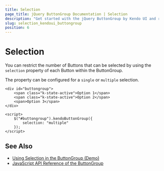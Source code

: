 ```yaml
---
title: Selection
page_title: jQuery ButtonGroup Documentation | Selection
description: "Get started with the jQuery ButtonGroup by Kendo UI and restrict the number of selectable Buttons within the ButtonGroup."
slug: selection_kendoui_buttongroup
position: 6
---
```


# Selection

You can restrict the number of Buttons that can be selected by using the `selection` property of each Button within the ButtonGroup.

The property can be configured for a `single` or `multiple` selection.

    <div id="buttongroup">
        <span class="k-state-active">Option 1</span>
        <span class="k-state-active">Option 2</span>
        <span>Option 3</span>
    </div>

    <script>
        $("#buttongroup").kendoButtonGroup({
            selection: "multiple"
        });
    </script>

## See Also

* [Using Selection in the ButtonGroup (Demo)](https://demos.telerik.com/kendo-ui/buttongroup/selection)
* [JavaScript API Reference of the ButtonGroup](/api/javascript/ui/buttongroup)
